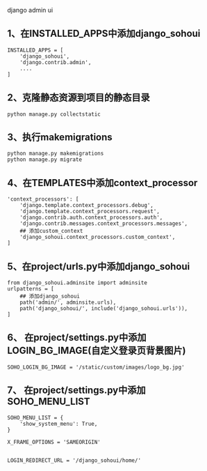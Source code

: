 django admin ui 

## 1、在INSTALLED_APPS中添加django_sohoui

```
INSTALLED_APPS = [
    'django_sohoui',
    'django.contrib.admin',
    ....
]
```
## 2、克隆静态资源到项目的静态目录
```
python manage.py collectstatic
```
## 3、执行makemigrations

```
python manage.py makemigrations
python manage.py migrate      
```      

## 4、在TEMPLATES中添加context_processor 

```
'context_processors': [
    'django.template.context_processors.debug',
    'django.template.context_processors.request',
    'django.contrib.auth.context_processors.auth',
    'django.contrib.messages.context_processors.messages',
    ## 添加custom_context
    'django_sohoui.context_processors.custom_context',
]
```

## 5、在project/urls.py中添加django_sohoui
```
from django_sohoui.adminsite import adminsite
urlpatterns = [
    ## 添加django_sohoui
    path('admin/', adminsite.urls),
    path('django_sohoui/', include('django_sohoui.urls')),
]

```
## 6、 在project/settings.py中添加LOGIN_BG_IMAGE(自定义登录页背景图片)

```
SOHO_LOGIN_BG_IMAGE = '/static/custom/images/logo_bg.jpg'
```


## 7、 在project/settings.py中添加SOHO_MENU_LIST

```
SOHO_MENU_LIST = {
    'show_system_menu': True,
}

X_FRAME_OPTIONS = 'SAMEORIGIN'


LOGIN_REDIRECT_URL = '/django_sohoui/home/'
```